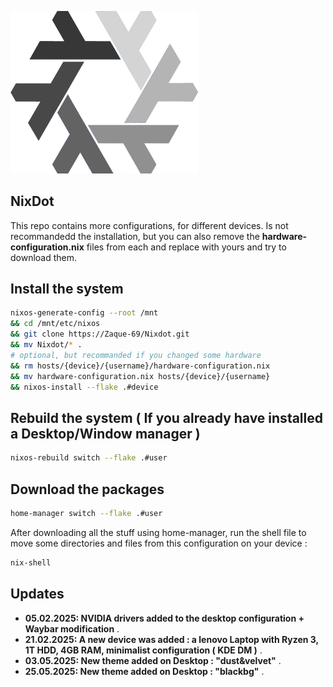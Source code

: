 <p align = "cenleftter">
  <img width="300" alt="webui" src="assets/readme/logo.png">
</p>

## NixDot 

This repo contains more configurations, for different devices. Is not recommandedd the installation, but you can also remove the **hardware-configuration.nix** files from each and replace with yours and try to download them. 

## Install the system 
   ```bash
   nixos-generate-config --root /mnt 
   && cd /mnt/etc/nixos 
   && git clone https://Zaque-69/Nixdot.git 
   && mv Nixdot/* . 
   # optional, but recommanded if you changed some hardware
   && rm hosts/{device}/{username}/hardware-configuration.nix 
   && mv hardware-configuration.nix hosts/{device}/{username} 
   && nixos-install --flake .#device
   ```

## Rebuild the system ( If you already have installed a Desktop/Window manager )
   ```bash
   nixos-rebuild switch --flake .#user
   ```

## Download the packages
  ``` bash
  home-manager switch --flake .#user
  ```

After downloading all the stuff using home-manager, run the shell file to move some directories and files from this configuration on your device : 

  ```bash
  nix-shell
  ```
## Updates
- **05.02.2025: NVIDIA drivers added to the desktop configuration + Waybar modification** .
- **21.02.2025: A new device was added : a lenovo Laptop with Ryzen 3, 1T HDD, 4GB RAM, minimalist configuration ( KDE DM )** .
- **03.05.2025: New theme added on Desktop : "dust&velvet"** .
- **25.05.2025: New theme added on Desktop : "blackbg"** .
